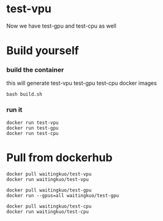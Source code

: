 # test-vpu

Now we have test-gpu and test-cpu as well

# Build yourself

### build the container

this will generate test-vpu test-gpu test-cpu docker images

    bash build.sh
    
    
### run it

    docker run test-vpu
    docker run test-gpu
    docker run test-cpu
    
    
# Pull from dockerhub

    docker pull waitingkuo/test-vpu
    docker run waitingkuo/test-vpu
    
    docker pull waitingkuo/test-gpu
    docker run --gpus=all waitingkuo/test-gpu
    
    docker pull waitingkuo/test-cpu
    docker run waitingkuo/test-cpu

